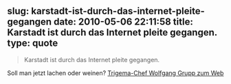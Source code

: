 slug: karstadt-ist-durch-das-internet-pleite-gegangen
date: 2010-05-06 22:11:58
title: Karstadt ist durch das Internet pleite gegangen.
type: quote
---

> Karstadt ist durch das Internet pleite gegangen.

Soll man jetzt lachen oder weinen? [Trigema-Chef Wolfgang Grupp zum Web](http://www.innovativ-in.de/blog/2010/05/04/auf-den-punkt-trigema-chef-wolfgang-grupp-zum-web/)
